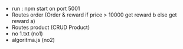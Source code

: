 * run : npm start on port 5001
* Routes order (Order & reward if price > 10000 get reward b else get reward a) 
* Routes product (CRUD Product)
* no 1.txt (no1)
* algoritma.js (no2)